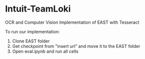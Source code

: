 # Intuit-TeamLoki
OCR and Computer Vision 
Implementation of EAST with Tesseract

To run our implementation:
  1. Clone EAST folder 
  2. Get checkpoint from "insert url" and move it to the EAST folder
  3. Open eval.ipynb and run all cells
